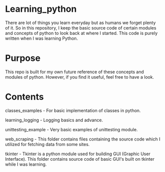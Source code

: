 # Learning_python
There are lot of things you learn everyday but as humans we forget plenty of it. So in this repository, I keep the basic source code of certain modules and concepts of python to look back at where I started.
This code is purely written when I was learning Python.

# Purpose
This repo is built for my own future reference of these concepts and modules of python. However, if you find it useful, feel free to have a look.

# Contents

classes_examples - 
For basic implementation of classes in python.

learning_logging - 
Logging basics and advance.

unittesting_example - 
Very basic examples of unittesting module.

web_scraping -
This folder contains files containing the source code which I utilized for fetching data from some sites.

tkinter -
Tkinter is a python module used for building GUI (Graphic User Interface).
This folder contains source code of basic GUI's built on tkinter while I was learning.

